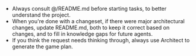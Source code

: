 * Always consult @/README.md before starting tasks, to better understand the project.
* When you're done with a changeset, if there were major architectural changes, update README.md, both to keep it correct based on changes, and to fill in knowledge gaps for future agents.
* If you think the request needs thinking through, always use Architect to generate the game plan.